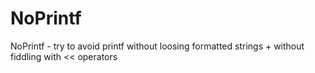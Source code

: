 # NoPrintf
NoPrintf - try to avoid printf without loosing formatted strings + without fiddling with &lt;&lt; operators
